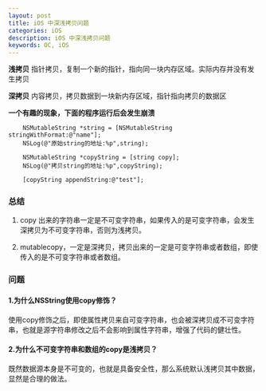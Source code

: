 ```yaml
---
layout: post
title: iOS 中深浅拷贝问题
categories: iOS
description: iOS 中深浅拷贝问题
keywords: OC, iOS
---
```


**浅拷贝**
指针拷贝，复制一个新的指针，指向同一块内存区域。实际内存并没有发生拷贝

**深拷贝**
内容拷贝，拷贝数据到一块新内存区域，指针指向拷贝的数据区

**一个有趣的现象，下面的程序运行后会发生崩溃**

```
    NSMutableString *string = [NSMutableString stringWithFormat:@"name"];
    NSLog(@"原始string的地址:%p",string);
    
    NSMutableString *copyString = [string copy];
    NSLog(@"拷贝string的地址:%p",copyString);
    
    [copyString appendString:@"test"];
```

### 总结
1. copy 出来的字符串一定是不可变字符串，如果传入的是可变字符串，会发生深拷贝为不可变字符串，否则为浅拷贝。

2. mutablecopy，一定是深拷贝，拷贝出来的一定是可变字符串或者数组，即使传入的是不可变字符串或者数组。

### 问题
#### 1.为什么NSString使用copy修饰？
使用copy修饰之后，即使属性拷贝来自可变字符串，也会被深拷贝成不可变字符串，也就是源字符串修改之后不会影响到属性字符串，增强了代码的健壮性。

#### 2.为什么不可变字符串和数组的copy是浅拷贝？
既然数据源本身是不可变的，也就是具备安全性，那么系统默认浅拷贝其中数据，显然是合理的做法。